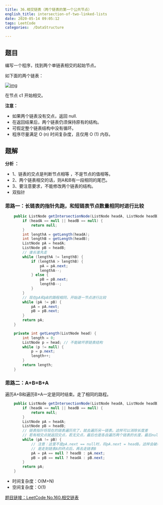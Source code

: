 ```yaml
---
title: 36.相交链表（两个链表的第一个公共节点）
english_title: intersection-of-two-linked-lists
date: 2020-05-14 09:05:12
tags: LeetCode
categories:  /DataStructure

---
```


## 题目

编写一个程序，找到两个单链表相交的起始节点。

如下面的两个链表：

[![img](https://assets.leetcode-cn.com/aliyun-lc-upload/uploads/2018/12/14/160_statement.png)](https://assets.leetcode-cn.com/aliyun-lc-upload/uploads/2018/12/14/160_statement.png)

在节点 c1 开始相交。

**注意：**

* 如果两个链表没有交点，返回 null.
* 在返回结果后，两个链表仍须保持原有的结构。
* 可假定整个链表结构中没有循环。
* 程序尽量满足 O (n) 时间复杂度，且仅用 O (1) 内存。

## 题解

**分析 ：**

* 1、链表的交点是判断节点相等 ，不是节点的值相等。
* 2、两个链表相交的话，则A和B有一段相同的尾巴。
* 3、要注意要求，不能修改两个链表的结构。
* 双指针

### 思路一：长链表的指针先跑，和短链表节点数量相同时进行比较

```java
    public ListNode getIntersectionNode(ListNode headA, ListNode headB) {
        if (headA == null || headB == null) {
            return null;
        }
        int lengthA = getLength(headA);
        int lengthB = getLength(headB);
        ListNode pA = headA;
        ListNode pB = headB;
        // 谁长谁先走
        while (lengthA != lengthB) {
            if (lengthA > lengthB) {
                pA = pA.next;
                lengthA--;
            } else {
                pB = pB.next;
                lengthB--;
            }
        }
        // 现在pA和pB的路程相同，开始逐一节点进行比较
        while (pA != pB) {
            pA = pA.next;
            pB = pB.next;
        }
        return pA;
    }

    private int getLength(ListNode head) {
        int length = 0;
        ListNode p = head; // 不能破坏原链表结构 
        while (p != null) {
            p = p.next;
            length++;
        }
        return length;
    }

```

### 思路二：A+B=B+A

遍历A+B和遍历B+A一定是同时结束。走了相同的路程。

```java
    public ListNode getIntersectionNode(ListNode headA, ListNode headB) {
        if (headA == null || headB == null) {
            return null;
        }
        ListNode pA = headA;
        ListNode pB = headB;
        // 链表指针将现在的链表遍历完了，就去遍历另一链表。这样可以消除长度差
        // 若有相交点就返回交点，若无交点，最后也是各自遍历两个链表的长度，最后null==null跳出循环
        while (pA != pB) {
            // 注意：这里不是pA.next == null时，将pA.next = headB。这样会破坏原链表结构，相当于headA的最后一个节点又链到headB头节点了
            // 是走到链表A的终点后，再去走链表B
            pA = pA == null ? headB : pA.next;
            pB = pB == null ? headA : pB.next;
        }
        return pA;
    }
```

* 时间复杂度：O(M+N)
* 空间复杂度：O(1)

[题目链接：LeetCode No.160.相交链表](https://leetcode-cn.com/problems/intersection-of-two-linked-lists)
